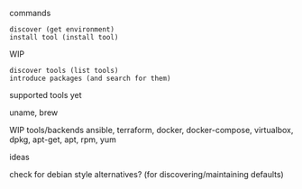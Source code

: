 commands

```
discover (get environment)
install tool (install tool)
```

WIP
```
discover tools (list tools)
introduce packages (and search for them)
```

supported tools yet

uname, brew

WIP tools/backends
ansible, terraform, docker, docker-compose, virtualbox, dpkg, apt-get, apt, rpm, yum

ideas

check for debian style alternatives? (for discovering/maintaining defaults)
